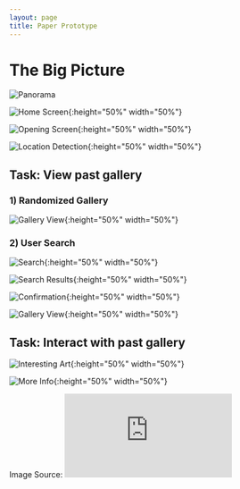 ```yaml
---
layout: page
title: Paper Prototype
---
```


# The Big Picture
![Panorama](gallery_panorama.jpg)



![Home Screen](home_screen.jpg){:height="50%" width="50%"}


![Opening Screen](opening_screen.jpg){:height="50%" width="50%"}


![Location Detection](location_notification.jpg){:height="50%" width="50%"}



## Task: View past gallery

### 1) Randomized Gallery

![Gallery View](view_gallery.jpg){:height="50%" width="50%"}

### 2) User Search

![Search](search_categories.jpg){:height="50%" width="50%"}

![Search Results](search_results.jpg){:height="50%" width="50%"}

![Confirmation](confirmation.jpg){:height="50%" width="50%"}

![Gallery View](view_gallery.jpg){:height="50%" width="50%"}


## Task: Interact with past gallery

![Interesting Art](info_bubbles.jpg){:height="50%" width="50%"}

![More Info](more_info.jpg){:height="50%" width="50%"}


Image Source: ![The Fishbach Gallery](http://www.bradmarshallart.com/gallerypan07.htm)
